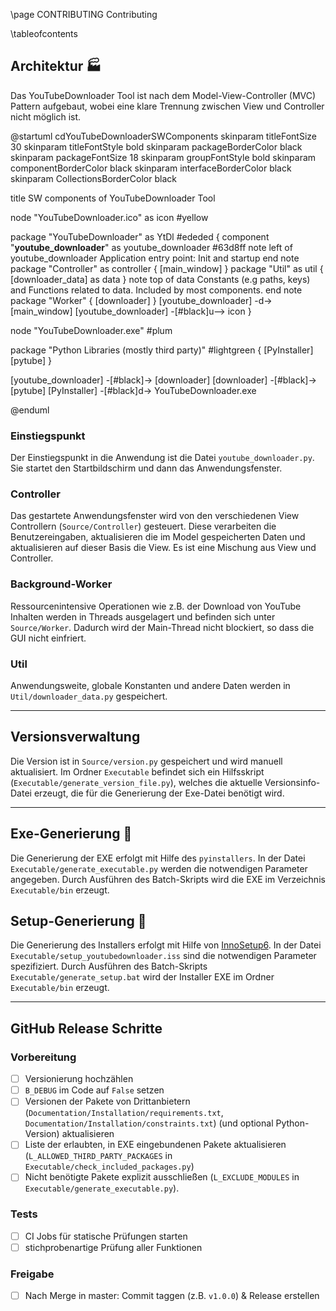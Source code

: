 \page CONTRIBUTING Contributing

\tableofcontents

## Architektur 🏭️

Das YouTubeDownloader Tool ist nach dem Model-View-Controller (MVC) Pattern aufgebaut, wobei eine klare Trennung zwischen View und Controller nicht möglich ist.

@startuml cdYouTubeDownloaderSWComponents
skinparam titleFontSize 30
skinparam titleFontStyle bold
skinparam packageBorderColor black
skinparam packageFontSize 18
skinparam groupFontStyle bold
skinparam componentBorderColor black
skinparam interfaceBorderColor black
skinparam CollectionsBorderColor black

title SW components of YouTubeDownloader Tool

node "YouTubeDownloader.ico" as icon #yellow

package "YouTubeDownloader" as YtDl #ededed {
  component "**youtube_downloader**" as youtube_downloader #63d8ff
  note left of youtube_downloader
    Application entry point:
    Init and startup
  end note
  package "Controller" as controller {
    [main_window]
  }
  package "Util" as util {
    [downloader_data] as data
  }
  note top of data
    Constants (e.g paths, keys) and
    Functions related to data.
    Included by most components.
  end note
  package "Worker" {
    [downloader]
  }
  [youtube_downloader] -d-> [main_window]
  [youtube_downloader] -[#black]u--> icon
}

node "YouTubeDownloader.exe" #plum

package "Python Libraries (mostly third party)" #lightgreen {
 [PyInstaller]
 [pytube]
}

[youtube_downloader] -[#black]-> [downloader]
[downloader] -[#black]-> [pytube]
[PyInstaller] -[#black]d-> YouTubeDownloader.exe

@enduml

### Einstiegspunkt

Der Einstiegspunkt in die Anwendung ist die Datei `youtube_downloader.py`. Sie startet den Startbildschirm und dann das Anwendungsfenster.

### Controller

Das gestartete Anwendungsfenster wird von den verschiedenen View Controllern (`Source/Controller`) gesteuert. Diese verarbeiten die Benutzereingaben, aktualisieren die im Model gespeicherten Daten und aktualisieren auf dieser Basis die View. Es ist eine Mischung aus View und Controller.

### Background-Worker

Ressourcenintensive Operationen wie z.B. der Download von YouTube Inhalten werden in Threads ausgelagert und befinden sich unter `Source/Worker`. Dadurch wird der Main-Thread nicht blockiert, so dass die GUI nicht einfriert.

### Util

Anwendungsweite, globale Konstanten und andere Daten werden in `Util/downloader_data.py` gespeichert.

---

## Versionsverwaltung

Die Version ist in `Source/version.py` gespeichert und wird manuell aktualisiert. Im Ordner `Executable` befindet sich ein Hilfsskript (`Executable/generate_version_file.py`), welches die aktuelle Versionsinfo-Datei erzeugt, die für die Generierung der Exe-Datei benötigt wird.

---

## Exe-Generierung 🔧

Die Generierung der EXE erfolgt mit Hilfe des `pyinstallers`. In der Datei `Executable/generate_executable.py` werden die notwendigen Parameter angegeben. Durch Ausführen des Batch-Skripts wird die EXE im Verzeichnis `Executable/bin` erzeugt.

## Setup-Generierung 🔧

Die Generierung des Installers erfolgt mit Hilfe von [InnoSetup6](https://jrsoftware.org/isdl.php). In der Datei `Executable/setup_youtubedownloader.iss` sind die notwendigen Parameter spezifiziert. Durch Ausführen des Batch-Skripts `Executable/generate_setup.bat` wird der Installer EXE im Ordner `Executable/bin` erzeugt.

---

## GitHub Release Schritte

### Vorbereitung

- [ ] Versionierung hochzählen
- [ ] `B_DEBUG` im Code auf `False` setzen
- [ ] Versionen der Pakete von Drittanbietern (`Documentation/Installation/requirements.txt`, `Documentation/Installation/constraints.txt`) (und optional Python-Version) aktualisieren
- [ ] Liste der erlaubten, in EXE eingebundenen Pakete aktualisieren (`L_ALLOWED_THIRD_PARTY_PACKAGES` in `Executable/check_included_packages.py`)
- [ ] Nicht benötigte Pakete explizit ausschließen (`L_EXCLUDE_MODULES` in `Executable/generate_executable.py`).

### Tests

- [ ] CI Jobs für statische Prüfungen starten
- [ ] stichprobenartige Prüfung aller Funktionen

### Freigabe

- [ ] Nach Merge in master: Commit taggen (z.B. `v1.0.0`) & Release erstellen
